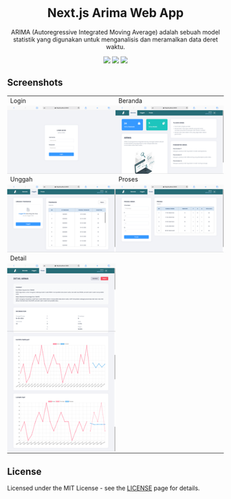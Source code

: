 <a id="readme-top"></a>

<br />
<div align="center">
  <h1 align="center">Next.js Arima Web App</h1>
  <p align="center">
    ARIMA (Autoregressive Integrated Moving Average) adalah sebuah model statistik yang digunakan untuk menganalisis dan meramalkan data deret waktu.
  </p>

  <a href="https://github.com/azizvector"><img src="https://img.shields.io/badge/github-%23000?style=for-the-badge&logo=github&logoColor=white"/></a>
  <a href="https://www.instagram.com/aziz_vector"><img src="https://img.shields.io/badge/Instagram-%23fe4164?style=for-the-badge&logo=instagram&logoColor=white"/></a>
  <a href="https://www.linkedin.com/in/abdul-aziz-b374541bb"><img src="https://img.shields.io/badge/LinkedIn-%231e4e81?style=for-the-badge&logo=linkedin&logoColor=white"/></a>
</div>

## Screenshots

<table>
  <tr>
    <td width="50%">Login</td>
    <td width="50%">Beranda</td>
  </tr>
  <tr>
    <td width="50%" style="padding: 0;">
      <img alt="login" src="./public/images/login.png">
    </td>
    <td width="50%" style="padding: 0;">
     <img alt="beranda" src="./public/images/beranda.png">
    </td>
  </tr>
  <tr>
    <td width="50%">Unggah</td>
    <td width="50%">Proses</td>
  </tr>
  <tr>
    <td width="50%" style="padding: 0;">
      <img alt="unggah" src="./public/images/unggah.png">
    </td>
    <td width="50%" style="padding: 0;">
     <img alt="proses" src="./public/images/proses.png">
    </td>
  </tr>
  <tr>
    <td width="50%">Detail</td>
  </tr>
  <tr>
    <td width="50%" style="padding: 0;">
      <img alt="detail" src="./public/images/detail.png">
    </td>
  </tr>
</table>

## License

Licensed under the MIT License - see the [LICENSE](https://opensource.org/licenses/MIT) page for details.

